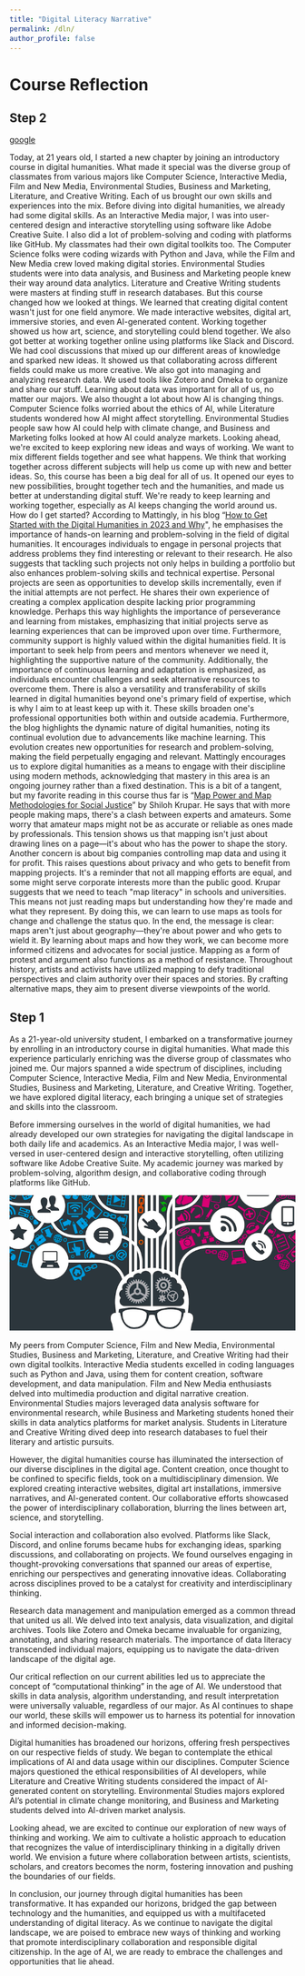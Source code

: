 ```yaml
---
title: "Digital Literacy Narrative"
permalink: /dln/
author_profile: false
---
```



# Course Reflection

## Step 2
[google](https://www.google.com)

Today, at 21 years old, I started a new chapter by joining an introductory course in digital humanities. What made it special was the diverse group of classmates from various majors like Computer Science, Interactive Media, Film and New Media, Environmental Studies, Business and Marketing, Literature, and Creative Writing. Each of us brought our own skills and experiences into the mix.
Before diving into digital humanities, we already had some digital skills. As an Interactive Media major, I was into user-centered design and interactive storytelling using software like Adobe Creative Suite. I also did a lot of problem-solving and coding with platforms like GitHub.
My classmates had their own digital toolkits too. The Computer Science folks were coding wizards with Python and Java, while the Film and New Media crew loved making digital stories. Environmental Studies students were into data analysis, and Business and Marketing people knew their way around data analytics. Literature and Creative Writing students were masters at finding stuff in research databases.
But this course changed how we looked at things. We learned that creating digital content wasn't just for one field anymore. We made interactive websites, digital art, immersive stories, and even AI-generated content. Working together showed us how art, science, and storytelling could blend together.
We also got better at working together online using platforms like Slack and Discord. We had cool discussions that mixed up our different areas of knowledge and sparked new ideas. It showed us that collaborating across different fields could make us more creative.
We also got into managing and analyzing research data. We used tools like Zotero and Omeka to organize and share our stuff. Learning about data was important for all of us, no matter our majors.
We also thought a lot about how AI is changing things. Computer Science folks worried about the ethics of AI, while Literature students wondered how AI might affect storytelling. Environmental Studies people saw how AI could help with climate change, and Business and Marketing folks looked at how AI could analyze markets.
Looking ahead, we're excited to keep exploring new ideas and ways of working. We want to mix different fields together and see what happens. We think that working together across different subjects will help us come up with new and better ideas.
So, this course has been a big deal for all of us. It opened our eyes to new possibilities, brought together tech and the humanities, and made us better at understanding digital stuff. We're ready to keep learning and working together, especially as AI keeps changing the world around us.
How do I get started? According to Mattingly, in his blog “[How to Get Started with the Digital Humanities in 2023 and Why](https://medium.com/@wjbmattingly/how-to-get-started-with-the-digital-humanities-in-2023-and-why-baed7b8e1177)", he emphasises the importance of hands-on learning and problem-solving in the field of digital humanities. It encourages individuals to engage in personal projects that address problems they find interesting or relevant to their research. He also suggests that tackling such projects not only helps in building a portfolio but also enhances problem-solving skills and technical expertise. 
Personal projects are seen as opportunities to develop skills incrementally, even if the initial attempts are not perfect. He shares their own experience of creating a complex application despite lacking prior programming knowledge. Perhaps this way highlights the importance of perseverance and learning from mistakes, emphasizing that initial projects serve as learning experiences that can be improved upon over time. 
Furthermore, community support is highly valued within the digital humanities field. It is important to seek help from peers and mentors whenever we need it, highlighting the supportive nature of the community. Additionally, the importance of continuous learning and adaptation is emphasized, as individuals encounter challenges and seek alternative resources to overcome them.
There is also a versatility and transferability of skills learned in digital humanities beyond one's primary field of expertise, which is why I aim to at least keep up with it. These skills broaden one's professional opportunities both within and outside academia.
Furthermore, the blog highlights the dynamic nature of digital humanities, noting its continual evolution due to advancements like machine learning. This evolution creates new opportunities for research and problem-solving, making the field perpetually engaging and relevant. Mattingly encourages us to explore digital humanities as a means to engage with their discipline using modern methods, acknowledging that mastery in this area is an ongoing journey rather than a fixed destination.
This is a bit of a tangent, but my favorite reading in this course thus far is “[Map Power and Map Methodologies for Social Justice](https://www.jstor.org/stable/43773699)” by Shiloh Krupar. He says that with more people making maps, there's a clash between experts and amateurs. Some worry that amateur maps might not be as accurate or reliable as ones made by professionals. This tension shows us that mapping isn't just about drawing lines on a page—it's about who has the power to shape the story.
Another concern is about big companies controlling map data and using it for profit. This raises questions about privacy and who gets to benefit from mapping projects. It's a reminder that not all mapping efforts are equal, and some might serve corporate interests more than the public good.
Krupar suggests that we need to teach "map literacy" in schools and universities. This means not just reading maps but understanding how they're made and what they represent. By doing this, we can learn to use maps as tools for change and challenge the status quo.
In the end, the message is clear: maps aren't just about geography—they're about power and who gets to wield it. By learning about maps and how they work, we can become more informed citizens and advocates for social justice. Mapping as a form of protest and argument also functions as a method of resistance. Throughout history, artists and activists have utilized mapping to defy traditional perspectives and claim authority over their spaces and stories. By crafting alternative maps, they aim to present diverse viewpoints of the world.


## Step 1

As a 21-year-old university student, I embarked on a transformative journey by enrolling in an introductory course in digital humanities. What made this experience particularly enriching was the diverse group of classmates who joined me. Our majors spanned a wide spectrum of disciplines, including Computer Science, Interactive Media, Film and New Media, Environmental Studies, Business and Marketing, Literature, and Creative Writing. Together, we have explored digital literacy, each bringing a unique set of strategies and skills into the classroom.

Before immersing ourselves in the world of digital humanities, we had already developed our own strategies for navigating the digital landscape in both daily life and academics. As an Interactive Media major, I was well-versed in user-centered design and interactive storytelling, often utilizing software like Adobe Creative Suite. My academic journey was marked by problem-solving, algorithm design, and collaborative coding through platforms like GitHub.

![literacy](/assets\images\literacy.png)

My peers from Computer Science, Film and New Media, Environmental Studies, Business and Marketing, Literature, and Creative Writing had their own digital toolkits. Interactive Media students excelled in coding languages such as Python and Java, using them for content creation, software development, and data manipulation. Film and New Media enthusiasts delved into multimedia production and digital narrative creation. Environmental Studies majors leveraged data analysis software for environmental research, while Business and Marketing students honed their skills in data analytics platforms for market analysis. Students in Literature and Creative Writing dived deep into research databases to fuel their literary and artistic pursuits.

However, the digital humanities course has illuminated the intersection of our diverse disciplines in the digital age. Content creation, once thought to be confined to specific fields, took on a multidisciplinary dimension. We explored creating interactive websites, digital art installations, immersive narratives, and AI-generated content. Our collaborative efforts showcased the power of interdisciplinary collaboration, blurring the lines between art, science, and storytelling.

Social interaction and collaboration also evolved. Platforms like Slack, Discord, and online forums became hubs for exchanging ideas, sparking discussions, and collaborating on projects. We found ourselves engaging in thought-provoking conversations that spanned our areas of expertise, enriching our perspectives and generating innovative ideas. Collaborating across disciplines proved to be a catalyst for creativity and interdisciplinary thinking.

Research data management and manipulation emerged as a common thread that united us all. We delved into text analysis, data visualization, and digital archives. Tools like Zotero and Omeka became invaluable for organizing, annotating, and sharing research materials. The importance of data literacy transcended individual majors, equipping us to navigate the data-driven landscape of the digital age.

Our critical reflection on our current abilities led us to appreciate the concept of “computational thinking” in the age of AI. We understood that skills in data analysis, algorithm understanding, and result interpretation were universally valuable, regardless of our major. As AI continues to shape our world, these skills will empower us to harness its potential for innovation and informed decision-making.

Digital humanities has broadened our horizons, offering fresh perspectives on our respective fields of study. We began to contemplate the ethical implications of AI and data usage within our disciplines. Computer Science majors questioned the ethical responsibilities of AI developers, while Literature and Creative Writing students considered the impact of AI-generated content on storytelling. Environmental Studies majors explored AI’s potential in climate change monitoring, and Business and Marketing students delved into AI-driven market analysis.

Looking ahead, we are excited to continue our exploration of new ways of thinking and working. We aim to cultivate a holistic approach to education that recognizes the value of interdisciplinary thinking in a digitally driven world. We envision a future where collaboration between artists, scientists, scholars, and creators becomes the norm, fostering innovation and pushing the boundaries of our fields.

In conclusion, our journey through digital humanities has been transformative. It has expanded our horizons, bridged the gap between technology and the humanities, and equipped us with a multifaceted understanding of digital literacy. As we continue to navigate the digital landscape, we are poised to embrace new ways of thinking and working that promote interdisciplinary collaboration and responsible digital citizenship. In the age of AI, we are ready to embrace the challenges and opportunities that lie ahead.